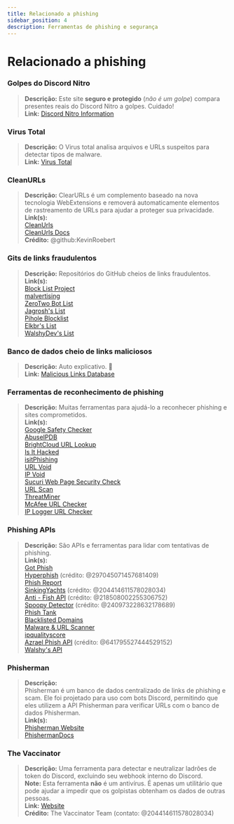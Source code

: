 ```yaml
---
title: Relacionado a phishing
sidebar_position: 4
description: Ferramentas de phishing e segurança
---
```


# Relacionado a phishing

### **Golpes do Discord Nitro**
> __Descrição:__ Este site **seguro e protegido** (*não é um golpe*) compara presentes reais do Discord Nitro a golpes. Cuidado!   <br/>
__Link:__ [Discord Nitro Information](https://dicsord.gq/)

### **Virus Total**
> __Descrição:__ O Virus total analisa arquivos e URLs suspeitos para detectar tipos de malware.   <br/>
__Link:__ [Virus Total](https://www.virustotal.com/gui/home/upload)

### **CleanURLs**
> __Descrição:__ ClearURLs é um complemento baseado na nova tecnologia WebExtensions e removerá automaticamente elementos de rastreamento de URLs para ajudar a proteger sua privacidade.  <br/>
__Link(s):__  <br/>
[CleanUrls](https://github.com/ClearURLs/Addon)  <br/>
[CleanUrls Docs](https://docs.clearurls.xyz/latest/)  <br/>
__Crédito:__ @github:KevinRoebert

### **Gits de links fraudulentos**
> __Descrição:__ Repositórios do GitHub cheios de links fraudulentos.   <br/>
__Link(s):__  
[Block List Project](https://blocklistproject.github.io/Lists/)   <br/>
[malvertising](https://github.com/D09r/malvertising/blob/master/scam-domains.csv)   <br/>
[ZeroTwo Bot List](https://github.com/ZeroTwo-Bot/anti-fish-lists/)   <br/>
[Jagrosh's List](https://github.com/jagrosh/Vortex/tree/master/lists)   <br/>
[Pihole Blocklist](https://github.com/mhhakim/pihole-blocklist/)   <br/>
[Elkbr's List](https://github.com/elbkr/bad-websites)  <br/>
[WalshyDev's List](https://github.com/WalshyDev/Discord-bad-domains/blob/main/bad-domains.json)

### **Banco de dados cheio de links maliciosos**
> __Descrição:__ Auto explicativo. 🔢   <br/>
__Link:__ [Malicious Links Database](https://urlhaus.abuse.ch/browse/)

### **Ferramentas de reconhecimento de phishing**
> __Descrição:__ Muitas ferramentas para ajudá-lo a reconhecer phishing e sites comprometidos.  <br/>
__Link(s):__ <br/>
[Google Safety Checker](https://transparencyreport.google.com/safe-browsing/search)  <br/>
[AbuseIPDB](https://www.abuseipdb.com/)  <br/>
[BrightCloud URL Lookup](https://www.brightcloud.com/tools/url-ip-lookup.php)  <br/>
[Is It Hacked](https://www.isithacked.com/)  <br/>
[isitPhishing](https://isitphishing.org/) <br/>
[URL Void](https://www.urlvoid.com/)  <br/>
[IP Void](https://www.ipvoid.com/)  <br/>
[Sucuri Web Page Security Check](https://unmask.sucuri.net/security-report/)  <br/>
[URL Scan](https://urlscan.io/)  <br/>
[ThreatMiner](https://www.threatminer.org/)  <br/>
[McAfee URL Checker](https://www.trustedsource.org/)  <br/>
[IP Logger URL Checker](https://iplogger.com/url-checker)

### Phishing APIs 
> __Descrição:__ São APIs e ferramentas para lidar com tentativas de phishing.   <br/>
__Link(s):__ <br/>
[Got Phish](http://gotphish.com/)   <br/>
[Hyperphish](https://api.hyperphish.com/docs) (crédito: @297045071457681409)   <br/>
[Phish Report](https://phish.report/)   <br/>
[SinkingYachts](https://phish.sinking.yachts/docs) (crédito: @204414611578028034)  <br/>
[Anti - Fish API](https://anti-fish.bitflow.dev/) (crédito: @218508002255306752)   <br/>
[Spoopy Detector](https://spoopy.oceanlord.me/) (crédito: @240973228632178689)   <br/>
[Phish Tank](https://phishtank.org/)   <br/>
[Blacklisted Domains](https://api.hyperphish.com/gimme-domains) <br/>
[Malware & URL Scanner](https://chrome.google.com/webstore/detail/malware-url-scanner/ianpniapgjchiheejeipopldaanbjicd) <br/>
[ipqualityscore](https://www.ipqualityscore.com/threat-feeds/malicious-url-scanner)  <br/>
[Azrael Phish API](https://phish.azrael.gg/) (crédito: @641795527444529152)  <br/>
[Walshy's API](https://bad-domains.walshy.dev/)

### **Phisherman** 
> __Descrição:__   <br/>
Phisherman é um banco de dados centralizado de links de phishing e scam. Ele foi projetado para uso com bots Discord, permitindo que eles utilizem a API Phisherman para verificar URLs com o banco de dados Phisherman.   <br/>
__Link(s):__   <br/>
[Phisherman Website](https://phisherman.gg/)   <br/>
[PhishermanDocs](https://docs.phisherman.gg/)

### **The Vaccinator**
> __Descrição:__ Uma ferramenta para detectar e neutralizar ladrões de token do Discord, excluindo seu webhook interno do Discord. <br/>
__Note:__ Esta ferramenta **não** é um antivírus. É apenas um utilitário que pode ajudar a impedir que os golpistas obtenham os dados de outras pessoas. <br/>
__Link:__ [Website](https://sketchy.tel/)  <br/>
__Crédito:__ The Vaccinator Team (contato: @204414611578028034)
